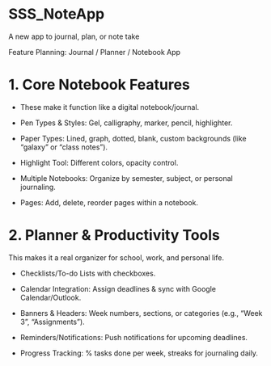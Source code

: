 # SSS_NoteApp
A new app to journal, plan, or note take

Feature Planning: Journal / Planner / Notebook App

# 1. Core Notebook Features

- These make it function like a digital notebook/journal.

- Pen Types & Styles: Gel, calligraphy, marker, pencil, highlighter.

- Paper Types: Lined, graph, dotted, blank, custom backgrounds (like “galaxy” or “class notes”).

- Highlight Tool: Different colors, opacity control.

- Multiple Notebooks: Organize by semester, subject, or personal journaling.

- Pages: Add, delete, reorder pages within a notebook.

# 2. Planner & Productivity Tools

This makes it a real organizer for school, work, and personal life.

- Checklists/To-do Lists with checkboxes.

- Calendar Integration: Assign deadlines & sync with Google Calendar/Outlook.

- Banners & Headers: Week numbers, sections, or categories (e.g., “Week 3”, “Assignments”).

- Reminders/Notifications: Push notifications for upcoming deadlines.

- Progress Tracking: % tasks done per week, streaks for journaling daily.
